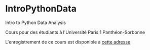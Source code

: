 # IntroPythonData
Intro to Python Data Analysis

Cours pour des étudiants à l'Université Paris 1 Panthéon-Sorbonne

L'enregistrement de ce cours est disponible à [cette adresse](http://kirschpm.fr/cours/M1Gestion/Zoom/IntroPython/Intro_Python_Data.mp4) 
